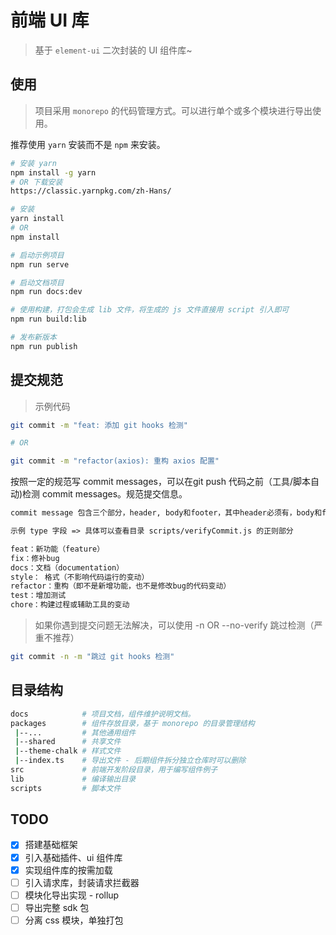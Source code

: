 # 前端 UI 库

> 基于 `element-ui` 二次封装的 UI 组件库~

## 使用

> 项目采用 `monorepo` 的代码管理方式。可以进行单个或多个模块进行导出使用。

推荐使用 `yarn` 安装而不是 `npm` 来安装。

```bash
# 安装 yarn 
npm install -g yarn
# OR 下载安装
https://classic.yarnpkg.com/zh-Hans/

# 安装 
yarn install
# OR
npm install

# 启动示例项目
npm run serve

# 启动文档项目
npm run docs:dev

# 使用构建，打包会生成 lib 文件，将生成的 js 文件直接用 script 引入即可
npm run build:lib

# 发布新版本
npm run publish
```

## 提交规范

> 示例代码

```bash
git commit -m "feat: 添加 git hooks 检测"

# OR

git commit -m "refactor(axios): 重构 axios 配置"
```

按照一定的规范写 commit messages，可以在git push 代码之前（工具/脚本自动)检测 commit messages。规范提交信息。

```txt
commit message 包含三个部分，header, body和footer，其中header必须有，body和footer可以按情况省略。

示例 type 字段 => 具体可以查看目录 scripts/verifyCommit.js 的正则部分

feat：新功能（feature）
fix：修补bug
docs：文档（documentation）
style： 格式（不影响代码运行的变动）
refactor：重构（即不是新增功能，也不是修改bug的代码变动）
test：增加测试
chore：构建过程或辅助工具的变动
```

> 如果你遇到提交问题无法解决，可以使用 -n OR --no-verify 跳过检测（严重不推荐）

```bash
git commit -n -m "跳过 git hooks 检测"
```

## 目录结构

```bash
docs            # 项目文档，组件维护说明文档。
packages        # 组件存放目录，基于 monorepo 的目录管理结构
 |--...         # 其他通用组件
 |--shared      # 共享文件
 |--theme-chalk # 样式文件
 |--index.ts    # 导出文件 - 后期组件拆分独立仓库时可以删除
src             # 前端开发阶段目录，用于编写组件例子
lib             # 编译输出目录
scripts         # 脚本文件
```

## TODO

- [x] 搭建基础框架
- [x] 引入基础插件、ui 组件库
- [x] 实现组件库的按需加载
- [ ] 引入请求库，封装请求拦截器
- [ ] 模块化导出实现 - rollup
- [ ] 导出完整 sdk 包
- [ ] 分离 css 模块，单独打包

